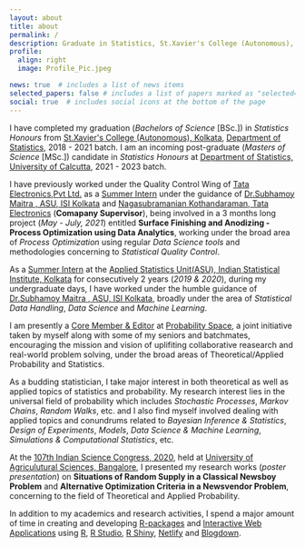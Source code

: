```yaml
---
layout: about
title: about
permalink: /
description: Graduate in Statistics, St.Xavier's College (Autonomous), Kolkata, India
profile:
  align: right
  image: Profile_Pic.jpeg

news: true  # includes a list of news items
selected_papers: false # includes a list of papers marked as "selected={true}"
social: true  # includes social icons at the bottom of the page
---
```


I have completed my graduation (*Bachelors of Science* [BSc.]) in *Statistics Honours* from [St.Xavier's College (Autonomous), Kolkata](https://www.sxccal.edu/), [Department of Statistics](https://www.sxccal.edu/b-sc-statistics-department/), 2018 - 2021 batch. I am an incoming post-graduate (*Masters of Science* [MSc.]) candidate in *Statistics Honours* at [Department of Statistics, University of Calcutta](https://www.caluniv.ac.in/), 2021 - 2023 batch.

I have previously worked under the Quality Control Wing of [Tata Electronics,Pvt Ltd.](https://www.tata.com/) as a [Summer Intern]() under the guidance of [Dr.Subhamoy Maitra , ASU, ISI Kolkata](https://www.isical.ac.in/~subho/) and [Nagasubramanian Kothandaraman, Tata Electronics]() (**Comapany Supervisor**), being involved in a 3 months long project (*May - July, 2021*) entitled **Surface Finishing and Anodizing - Process Optimization using Data Analytics**, working under the broad area of *Process Optimization* using regular *Data Science tools* and methodologies concerning to *Statistical Quality Control*.

As a [Summer Intern]() at the [Applied Statistics Unit(ASU), Indian Statistical Institute, Kolkata](https://asu.isical.ac.in/) for consecutively 2 years (*2019 & 2020*), during my undergraduate days, I have worked under the humble guidance of [Dr.Subhamoy Maitra , ASU, ISI Kolkata](https://www.isical.ac.in/~subho/), broadly under the area of *Statistical Data Handling*, *Data Science* and *Machine Learning*.

I am presently a [Core Member & Editor](https://probability-space.netlify.app/team/somjit/) at [Probability Space](https://probability-space.netlify.app/), a joint initiative taken by myself along with some of my seniors and batchmates, encouraging the mission and vision of uplifiting collaborative reasearch and real-world problem solving, under the broad areas of Theoretical/Applied Probability and Statistics.

As a budding statistician, I take major interest in both theoretical as well as applied topics of statistics and probability. My research interest lies in the universal field of probability which includes *Stochastic Processes*, *Markov Chains*, *Random Walks*, etc. and I also find myself involved dealing with applied topics and conundrums related to *Bayesian Inference & Statistics*, *Design of Experiments*, *Models*, *Data Science & Machine Learning*, *Simulations & Computational Statistics*, etc.

At the [107th Indian Science Congress, 2020](http://www.sciencecongress.nic.in/), held at [University of Agriculutural Sciences, Bangalore](https://uasbangalore.edu.in/index.php/kannada-uas), I presented my research works (*poster presentation*) on **Situations of Random Supply in a Classical Newsboy Problem** and **Alternative Optimization Criteria in a Newsvendor Problem**, concerning to the field of Theoretical and Applied Probability.

In addition to my academics and research activities, I spend a major amount of time in creating and developing [R-packages](https://www.rstudio.com/products/rpackages/) and [Interactive Web Applications](https://www.axonn.co.uk/interactive-web-applications) using [R](https://www.r-project.org/), [R Studio](https://www.rstudio.com/), [R Shiny](https://shiny.rstudio.com/), [Netlify](https://www.netlify.com/) and [Blogdown](https://bookdown.org/yihui/blogdown/).

